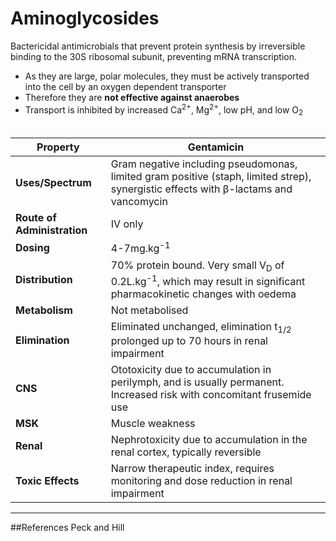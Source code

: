 # Aminoglycosides

Bactericidal antimicrobials that prevent protein synthesis by irreversible binding to the 30S ribosomal subunit, preventing mRNA transcription.

* As they are large, polar molecules, they must be actively transported into the cell by an oxygen dependent transporter
* Therefore they are **not effective against anaerobes**
* Transport is inhibited by increased Ca<sup>2+</sup>, Mg<sup>2+</sup>, low pH, and low O<sub>2</sub>
<br><br>

|Property|Gentamicin
|--|--|
|**Uses/Spectrum**|Gram negative including pseudomonas, limited gram positive (staph, limited strep), synergistic effects with β-lactams and vancomycin
|**Route of Administration**|IV only
|**Dosing**|4-7mg.kg<sup>-1</sup>
|**Distribution**|70% protein bound. Very small V<sub>D</sub> of 0.2L.kg<sup>-1</sup>, which may result in significant pharmacokinetic changes with oedema
|**Metabolism**|Not metabolised
|**Elimination**|Eliminated unchanged, elimination t<sub>1/2</sub> prolonged up to 70 hours in renal impairment
|**CNS**|Ototoxicity due to accumulation in perilymph, and is usually permanent. Increased risk with concomitant frusemide use
|**MSK**| Muscle weakness
|**Renal**|Nephrotoxicity due to accumulation in the renal cortex, typically reversible
|**Toxic Effects**|Narrow therapeutic index, requires monitoring and dose reduction in renal impairment

---
##References
Peck and Hill